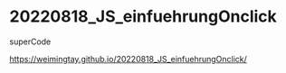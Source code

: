 # 20220818_JS_einfuehrungOnclick
superCode



https://weimingtay.github.io/20220818_JS_einfuehrungOnclick/